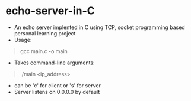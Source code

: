 # echo-server-in-C
- An echo server implented in C using TCP, socket programming based personal learning project
- Usage:
> gcc main.c -o main
- Takes command-line arguments:
> ./main <ip_address> <port> <mode>
- <mode> can be 'c' for client or 's' for server
- Server listens on 0.0.0.0 by default
